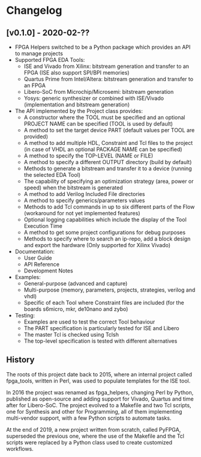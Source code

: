 # Changelog

## [v0.1.0] - 2020-02-??

* FPGA Helpers switched to be a Python package which provides an API to manage projects
* Supported FPGA EDA Tools:
    - ISE and Vivado from Xilinx: bitstream generation and transfer to an FPGA (ISE also support
      SPI/BPI memories)
    - Quartus Prime from Intel/Altera: bitstream generation and transfer to an FPGA
    - Libero-SoC from Microchip/Microsemi: bitstream generation
    - Yosys: generic synthesizer or combined with ISE/Vivado (implementation and bitstream
      generation)
* The API implemented by the Project class provides:
    - A constructor where the TOOL must be specified and an optional PROJECT NAME can be specified
      (TOOL is used by default)
    - A method to set the target device PART (default values per TOOL are provided)
    - A method to add multiple HDL, Constraint and Tcl files to the project (in case of VHDL an
      optional PACKAGE NAME can be specified)
    - A method to specify the TOP-LEVEL (NAME or FILE)
    - A method to specify a different OUTPUT directory (build by default)
    - Methods to generate a bitstream and transfer it to a device (running the selected EDA Tool)
    - The capability of specifying an optimization strategy (area, power or speed) when the
      bitstream is generated
    - A method to add Verilog Included File directories
    - A method to specify generics/parameters values
    - Methods to add Tcl commands in up to six different parts of the Flow (workaround for not yet
      implemented features)
    - Optional logging capabilities which include the display of the Tool Execution Time
    - A method to get some project configurations for debug purposes
    - Methods to specify where to search an ip-repo, add a block design and export the hardware
      (Only supported for Xilinx Vivado)
* Documentation:
    - User Guide
    - API Reference
    - Development Notes
* Examples:
    - General-purpose (advanced and capture)
    - Multi-purpose (memory, parameters, projects, strategies, verilog and vhdl)
    - Specific of each Tool where Constraint files are included (for the boards s6micro, mkr,
      de10nano and zybo)
* Testing:
    - Examples are used to test the correct Tool behaviour
    - The PART specification is particularly tested for ISE and Libero
    - The master Tcl is checked using Tclsh
    - The top-level specification is tested with different alternatives

## History

The roots of this project date back to 2015, where an internal project called fpga_tools, written
in Perl, was used to populate templates for the ISE tool.

In 2016 the project was renamed as fpga_helpers, changing Perl by Python, published as open-source
and adding support for Vivado, Quartus and time after for Libero-SoC.
The project evolved to a Makefile and two Tcl scripts, one for Synthesis and other for Programming,
all of them implementing multi-vendor support, with a few Python scripts to automate tasks.

At the end of 2019, a new project written from scratch, called PyFPGA, superseded the previous one,
where the use of the Makefile and the Tcl scripts were replaced by a Python class used to create
customized workflows.
